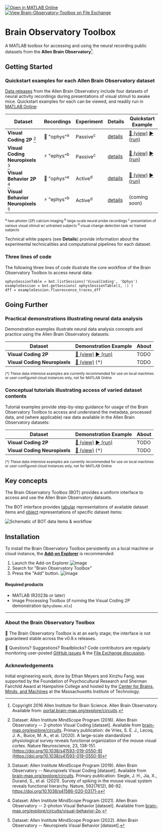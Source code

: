 [![Open in MATLAB Online](https://www.mathworks.com/images/responsive/global/open-in-matlab-online.svg)](https://matlab.mathworks.com/open/github/v1?repo=emeyers/Brain-Observatory-Toolbox&file=%2Bbot/%2Binternal/README.mlx)  [![View Brain-Observatory-Toolbox on File Exchange](https://www.mathworks.com/matlabcentral/images/matlab-file-exchange.svg)](https://www.mathworks.com/matlabcentral/fileexchange/90900-brain-observatory-toolbox)

# Brain Observatory Toolbox
A MATLAB toolbox for accessing and using the neural recording public datasets from the **Allen Brain Observatory**[^1]. 

## Getting Started 

### Quickstart examples for each Allen Brain Observatory dataset
[Data releases](https://portal.brain-map.org/latest-data-release) from the Allen Brain Observatory include four datasets of neural activity recordings during presentations of visual stimuli to awake mice. Quickstart examples for each can be viewed, and readily run in [MATLAB Online](https://www.mathworks.com/products/matlab-online.html): 

| Dataset | Recordings | Experiment | Details | Quickstart Example | 
| --- | --- | --- | --- | --- | 
| **Visual Coding 2P** [^2] | 🔬 "ophys"<sup>a</sup> | Passive<sup>c</sup> | [details](http://portal.brain-map.org/explore/circuits/visual-coding-2p) | [👀 (view)](https://www.mathworks.com/matlabcentral/fileexchange/90900-brain-observatory-toolbox)      [▶️ (run)](https://matlab.mathworks.com) |
| **Visual Coding Neuropixels** [^3] | ⚡ "ephys"<sup>b</sup>| Passive<sup>c</sup>| [details](https://portal.brain-map.org/explore/circuits/visual-coding-neuropixels) |[👀 (view)](https://www.mathworks.com/matlabcentral/fileexchange/90900-brain-observatory-toolbox)    [▶️ (run)](https://matlab.mathworks.com) |
| **Visual Behavior 2P** [^4] | 🔬 "ophys"<sup>a</sup>| Active<sup>d</sup> | [details](http://portal.brain-map.org/explore/circuits/visual-behavior-2p) | [👀 (view)](https://www.mathworks.com/matlabcentral/fileexchange/90900-brain-observatory-toolbox)    [▶️ (run)](https://matlab.mathworks.com) |
| **Visual Behavior Neuropixels** [^5] |⚡ "ephys"<sup>b</sup> | Active<sup>d</sup> | [details](https://portal.brain-map.org/explore/circuits/visual-behavior-neuropixels) | (coming soon) | 

<sub><sup>a</sup> two-photon (2P) calcium imaging <sup>b</sup> large-scale neural probe recordings <sup>c</sup> presentation of various visual stimuli w/ untrained subjects <sup>d</sup> visual change detection task w/ trained subjects</sub>

Technical white papers (see **Details**) provide information about the experimental technicalities and computational pipelines for each dataset. 

### Three lines of code
The following three lines of code illustrate the core workflow of the Brain Observatory Toolbox to access neural data: 
```
ophysSessionTable = bot.listSessions('VisualCoding', 'Ophys')
exampleSession = bot.getSessions( ophysSessionTable(1, :) )
dff = exampleSession.fluorescence_traces_dff
```
## Going Further 
### Practical demonstrations illustrating neural data analysis 
Demonstration examples illustrate neural data analysis concepts and practice using the Allen Brain Observatory datasets: 

| Dataset | Demonstration Example | About |
| --- | --- | --- |
| **Visual Coding 2P** | [👀 (view)](https://www.mathworks.com/matlabcentral/fileexchange/90900-brain-observatory-toolbox)    [▶️ (run)](https://matlab.mathworks.com) | TODO |
| **Visual Coding Neuropixels** | [👀 (view)](https://www.mathworks.com/matlabcentral/fileexchange/90900-brain-observatory-toolbox)  (*) | TODO |    

<sub>(\*) These data-intensive examples are currently recommended for use on local machines or user-configured cloud instances only, not for MATLAB Online</sub>

### Conceptual tutorials illustrating access of varied dataset contents 
Tutorial examples provide step-by-step guidance for usage of the Brain Observatory Toolbox to access and understand the metadata, processed data, and (where applicable) raw data available in the Allen Brain Observatory datasets: 

| Dataset | Demonstration Example | About |
| --- | --- | --- |
| **Visual Coding 2P** | [👀 (view)](https://www.mathworks.com/matlabcentral/fileexchange/90900-brain-observatory-toolbox)    [▶️ (run)](https://matlab.mathworks.com) | TODO |
| **Visual Coding Neuropixels** | [👀 (view)](https://www.mathworks.com/matlabcentral/fileexchange/90900-brain-observatory-toolbox)    (*) | TODO |

<sub>(\*) These data-intensive examples are currently recommended for use on local machines or user-configured cloud instances only, not for MATLAB Online</sub>

## Key concepts 
The Brain Observatory Toolbox (BOT) provides a uniform interface to access and use the Allen Brain Observatory datasets. 

The BOT interface provides [tabular](https://www.mathworks.com/help/matlab/matlab_prog/access-data-in-a-table.html) representations of available dataset items and [object](https://www.mathworks.com/help/matlab/matlab_oop/operations-with-objects.html) representations of specific dataset items: 

![Schematic of BOT data items & workflow](https://user-images.githubusercontent.com/23032671/224573702-01e92b8b-5a05-4f98-bdca-0bd58317f3c5.png)


## Installation
To install the Brain Observatory Toolbox persistently on a local machine or cloud instance, the [**Add-on Explorer**](https://www.mathworks.com/products/matlab/add-on-explorer.html) is recommended: 
1. Launch the Add-on Explorer ![image](https://user-images.githubusercontent.com/23032671/188336991-77ba49f1-d70d-4111-a265-3f9ba284bb8d.png)
2. Search for "Brain Observatory Toolbox"
3. Press the "Add" button. ![image](https://user-images.githubusercontent.com/23032671/188341517-6c2d372a-9eac-4aed-974a-a102880212da.png)

#### Required products
* MATLAB (R2023b or later)
* Image Processing Toolbox (if running the Visual Coding 2P demonstration `OphysDemo.mlx`)

----
### About the Brain Observatory Toolbox
:construction: The Brain Observatory Toolbox is at an early stage; the interface is not guaranteed stable across the v0.9.x releases. 

:speech_balloon:	Questions? Suggestions? Roadblocks? Code contributors are regularly monitoring user-posted [GitHub issues](https://github.com/emeyers/Brain-Observatory-Toolbox/issues) & the [File Exchange discussion](https://www.mathworks.com/matlabcentral/fileexchange/90900-brain-observatory-toolbox#discussions_tab). 

### Acknowledgements 

Initial engineering work, done by Ethan Meyers and Xinzhu Fang, was supported by the Foundation of Psychocultural Research and Sherman Fairchild Award at Hampshire College and hosted by the [Center for Brains, Minds, and Machines](https://cbmm.mit.edu/) at the Massachusetts Institute of Technology. 


[^1]: Copyright 2016 Allen Institute for Brain Science. Allen Brain Observatory. Available from: [portal.brain-map.org/explore/circuits](http://portal.brain-map.org/explore/circuits).

[^2]: Dataset: Allen Institute MindScope Program (2016). Allen Brain Observatory -- 2-photon Visual Coding [dataset]. Available from [brain-map.org/explore/circuits](https://portal.brain-map.org/explore/circuits/visual-coding-2p). Primary publication: de Vries, S. E. J., Lecoq, J. A., Buice, M. A., et al. (2020). A large-scale standardized physiological survey reveals functional organization of the mouse visual cortex. Nature Neuroscience, 23, 138-151. [https://doi.org/10.1038/s41593-019-0550-9](https://doi.org/10.1038/s41593-019-0550-9)

[^3]: Dataset: Allen Institute MindScope Program (2019). Allen Brain Observatory -- Neuropixels Visual Coding [dataset]. Available from [brain-map.org/explore/circuits](https://portal.brain-map.org/explore/circuits/visual-coding-neuropixels). Primary publication: Siegle, J. H., Jia, X., Durand, S., et al. (2021). Survey of spiking in the mouse visual system reveals functional hierarchy. Nature, 592(7612), 86-92. https://doi.org/10.1038/s41586-020-03171-x

[^4]: Dataset: Allen Institute MindScope Program (2021). Allen Brain Observatory -- 2-photon Visual Behavior [dataset]. Available from [brain-map.org/explore/circuits/visual-behavior-2p](https://portal.brain-map.org/explore/circuits/visual-coding-2p).

[^5]: Dataset: Allen Institute MindScope Program (2022). Allen Brain Observatory -- Neuropixels Visual Behavior [dataset].

